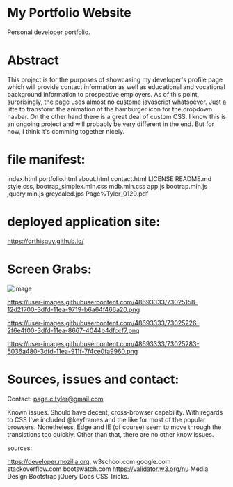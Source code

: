 # My Portfolio Website
Personal developer portfolio.


# Abstract

This project is for the purposes of showcasing my developer's profile page which will provide contact information as well as educational and vocational background information to prospective employers.  As of this point, surprisingly, the page uses almost no custome javascript whatsoever.  Just a litte to transform the animation of the hamburger icon for the dropdown navbar.  On the other hand there is a great deal of custom CSS. I know this is an ongoing project and will probably be very different in the end.  But for now, I think it's comming together nicely.  

# file manifest:

index.html
portfolio.html
about.html
contact.html
LICENSE 
README.md 
style.css,
bootrap_simplex.min.css
mdb.min.css
app.js
bootrap.min.js
jquery.min.js
greycaled.jps
Page%Tyler_0120.pdf


# deployed application site:


https://drthisguy.github.io/


# Screen Grabs:

![image](https://user-images.githubusercontent.com/48693333/73025158-12d21700-3dfd-11ea-9719-b6a64f466a20.png)


https://user-images.githubusercontent.com/48693333/73025158-12d21700-3dfd-11ea-9719-b6a64f466a20.png

https://user-images.githubusercontent.com/48693333/73025226-2f6e4f00-3dfd-11ea-8667-4044b4dfccf7.png

https://user-images.githubusercontent.com/48693333/73025283-5036a480-3dfd-11ea-911f-7f4ce0fa9960.png


# Sources, issues and contact:

Contact: page.c.tyler@gmail.com

Known issues.
Should have decent, cross-browser capability. With regards to CSS I've included @keyframes and the like for most of the popular browsers. Nonetheless, Edge and IE (of course) seem to move through the transistions too quickly. Other than that, there are no other know issues. 

sources:

https://developer.mozilla.org, 
w3school.com 
google.com 
stackoverflow.com
bootswatch.com
https://validator.w3.org/nu
Media Design Bootstrap
jQuery Docs
CSS Tricks.


